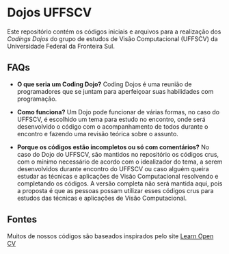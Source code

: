 # Dojos UFFSCV
Este repositório contém os códigos iniciais e arquivos para a realização dos _Codings Dojos_ do grupo de estudos de Visão Computacional (UFFSCV) da Universidade Federal da Fronteira Sul.

## FAQs
- __O que seria um Coding Dojo?__
Coding Dojos é uma reunião de programadores que se juntam para aperfeiçoar suas habilidades com programação.

- __Como funciona?__
Um Dojo pode funcionar de várias formas, no caso do UFFSCV, é escolhido um tema para estudo no encontro, onde será desenvolvido o código com o acompanhamento de todos durante o encontro e fazendo uma revisão teórica sobre o assunto.

- __Porque os códigos estão incompletos ou só com comentários?__
No caso do Dojo do UFFSCV, são mantidos no repositório os códigos crus, com o mínimo necessário de acordo com o idealizador do tema, a serem desenvolvidos durante encontro do UFFSCV ou caso alguém queira estudar as técnicas e aplicações de Visão Computacional resolvendo e completando os códigos. A versão completa não será mantida aqui, pois a proposta é que as pessoas possam utilizar esses códigos crus para estudos das técnicas e aplicações de Visão Computacional.

## Fontes
Muitos de nossos códigos são baseados inspirados pelo site [Learn Open CV](https://www.learnopencv.com)
